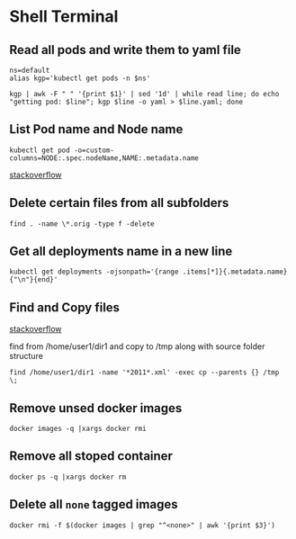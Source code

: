 # Shell Terminal

## Read all pods and write them to yaml file

```console
ns=default
alias kgp='kubectl get pods -n $ns'

kgp | awk -F " " '{print $1}' | sed '1d' | while read line; do echo "getting pod: $line"; kgp $line -o yaml > $line.yaml; done
```

## List Pod name and Node name

```console
kubectl get pod -o=custom-columns=NODE:.spec.nodeName,NAME:.metadata.name
```

[stackoverflow](https://stackoverflow.com/questions/48983354/kubernetes-list-all-pods-and-its-nodes?rq=1)


## Delete certain files from all subfolders

```console
find . -name \*.orig -type f -delete
```

## Get all deployments name in a new line

```console
kubectl get deployments -ojsonpath='{range .items[*]}{.metadata.name}{"\n"}{end}'
```

## Find and Copy files

[stackoverflow](https://stackoverflow.com/questions/5241625/find-and-copy-files)

find from /home/user1/dir1 and copy to /tmp along with source folder structure

```console
find /home/user1/dir1 -name '*2011*.xml' -exec cp --parents {} /tmp  \;
```

## Remove unsed docker images

```console
docker images -q |xargs docker rmi
```

## Remove all stoped container

```console
docker ps -q |xargs docker rm 
```

## Delete all `none` tagged images

```console
docker rmi -f $(docker images | grep "^<none>" | awk '{print $3}')
```